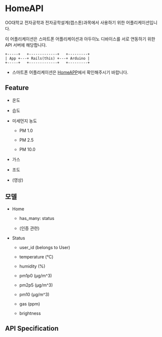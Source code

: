 # HomeAPI

OO대학교 전자공학과 전자공학설계(캡스톤)과목에서 사용하기 위한 어플리케이션입니다.

이 어플리케이션은 스마트폰 어플리케이션과 아두이노 디바이스를 서로 연동하기 위한 API 서버에 해당합니다.

```plaintext
+-----+   +-------------+   +---------+
| App +---+ Rails(this) +---+ Arduino |
+-----+   +-------------+   +---------+
```

* 스마트폰 어플리케이션은 [HomeAPP](https://github.com/Ch1keen/homeapp)에서 확인해주시기 바랍니다.

## Feature

* 온도

* 습도

* 미세먼지 농도

  * PM 1.0

  * PM 2.5

  * PM 10.0

* 가스

* 조도

* (영상)

## 모델

* Home

  * has_many: status

  * (인증 관련)

* Status

  * user_id (belongs to User)

  * temperature (°C)

  * humidity (%)

  * pm1p0 (μg/m^3)

  * pm2p5 (μg/m^3)

  * pm10 (μg/m^3)

  * gas (ppm)

  * brightness

## API Specification

